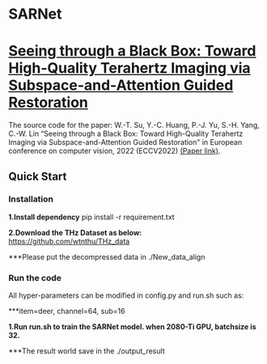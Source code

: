 # SARNet
# [Seeing through a Black Box: Toward High-Quality Terahertz Imaging via Subspace-and-Attention Guided Restoration](https://arxiv.org/pdf/2103.16932.pdf)
The source code for the paper: W.-T. Su, Y.-C. Huang, P.-J. Yu, S.-H. Yang, C.-W. Lin “Seeing through a Black Box: Toward High-Quality Terahertz Imaging via Subspace-and-Attention Guided Restoration" in European conference on computer vision, 2022 (ECCV2022) [(Paper link)](https://arxiv.org/pdf/2103.16932.pdf).

## Quick Start
### Installation
**1.Install dependency**
pip install -r requirement.txt

**2.Download the THz Dataset as below:**
https://github.com/wtnthu/THz_data

  ***Please put the decompressed data in ./New_data_align

### Run the code
All hyper-parameters can be modified in config.py and run.sh such as:

  ***item=deer, channel=64, sub=16

**1.Run run.sh to train the SARNet model. when 2080-Ti GPU, batchsize is 32.**

  ***The result world save in the ./output_result
